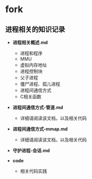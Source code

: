 # fork
## **进程相关的知识记录**

- **进程相关概述.md**
  - 进程和程序
  - MMU
  - 虚拟内存地址
  - 进程控制块
  - 父子进程
  - 僵尸进程、孤儿进程
  - 进程间通信方式
  - C相关函数
  



- **进程间通信方式-管道.md**
  - 详细请阅读该文档，以及相关代码



- **进程间通信方式-mmap.md**
  - 详细请阅读该文档，以及相关代码
  



- **守护进程-会话.md**



- **code**
  - 相关代码实践

​	

​	

